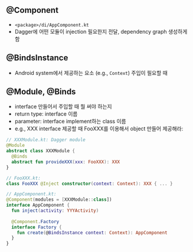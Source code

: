 ## @Component
- `<package>/di/AppComponent.kt`
- Dagger에 어떤 모듈이 injection 필요한지 전달, dependency graph 생성하게 함

## @BindsInstance
- Android system에서 제공하는 요소 (e.g., `Context`) 주입이 필요할 때

## @Module, @Binds
- interface 만들어서 주입할 때 뭘 써야 하는지
- return type: interface 이름
- parameter: interface implement하는 class 이름
- e.g., XXX interface 제공할 때 FooXXX를 이용해서 object 만들어 제공해라:

```kotlin
// XXXModule.kt: Dagger module
@Module
abstract class XXXModule {
  @Binds
  abstract fun provideXXX(xxx: FooXXX): XXX
}

// FooXXX.kt:
class FooXXX @Inject constructor(context: Context): XXX { ... }

// AppComponent.kt:
@Component(modules = [XXXModule::class])
interface AppComponent {
  fun inject(activity: YYYActivity)
  
  @Component.Factory
  interface Factory {
    fun create(@BindsInstance context: Context): AppComponent
  }
}
```
